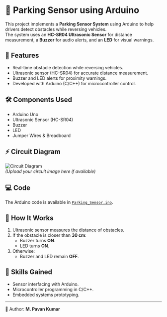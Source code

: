 # 🚗 Parking Sensor using Arduino

This project implements a **Parking Sensor System** using Arduino to help drivers detect obstacles while reversing vehicles.  
The system uses an **HC-SR04 Ultrasonic Sensor** for distance measurement, a **Buzzer** for audio alerts, and an **LED** for visual warnings.  

## 📌 Features
- Real-time obstacle detection while reversing vehicles.
- Ultrasonic sensor (HC-SR04) for accurate distance measurement.
- Buzzer and LED alerts for proximity warnings.
- Developed with Arduino (C/C++) for microcontroller control.

## 🛠️ Components Used
- Arduino Uno
- Ultrasonic Sensor (HC-SR04)
- Buzzer
- LED
- Jumper Wires & Breadboard

## ⚡ Circuit Diagram
![Circuit Diagram](circuit_diagram.png)  
*(Upload your circuit image here if available)*

## 💻 Code
The Arduino code is available in [`Parking_Sensor.ino`](Parking_Sensor.ino).

## 🚀 How It Works
1. Ultrasonic sensor measures the distance of obstacles.
2. If the obstacle is closer than **30 cm**:
   - Buzzer turns **ON**.
   - LED turns **ON**.
3. Otherwise:
   - Buzzer and LED remain **OFF**.

## 🎯 Skills Gained
- Sensor interfacing with Arduino.
- Microcontroller programming in C/C++.
- Embedded systems prototyping.

---

🔗 Author: **M. Pavan Kumar**
